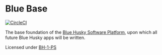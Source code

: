 Blue Base
=========

[![CircleCI](https://circleci.com/gh/BlueHuskyStudios/Blue-Base.svg?style=svg)](https://circleci.com/gh/BlueHuskyStudios/Blue-Base)

The base foundation of the [Blue Husky Software Platform](https://github.com/search?q=topic%3Ablue-husky-software-platform), upon which all future Blue Husky apps will be written.

Licensed under [BH-1-PS](https://github.com/BlueHuskyStudios/Licenses/blob/master/Licenses/BH-1-PS.txt)
